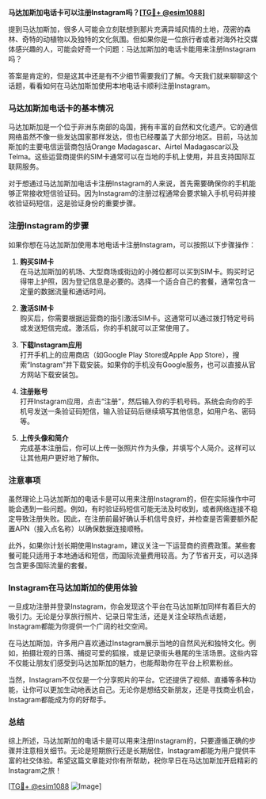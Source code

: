 **马达加斯加电话卡可以注册Instagram吗？[[TG💪+ @esim1088](https://t.me/s/esim1088)]**

提到马达加斯加，很多人可能会立刻联想到那片充满异域风情的土地，茂密的森林、奇特的动植物以及独特的文化氛围。但如果你是一位旅行者或者对海外社交媒体感兴趣的人，可能会好奇一个问题：马达加斯加的电话卡能用来注册Instagram吗？

答案是肯定的，但是这其中还是有不少细节需要我们了解。今天我们就来聊聊这个话题，看看如何在马达加斯加使用本地电话卡顺利注册Instagram。

### 马达加斯加电话卡的基本情况

马达加斯加是一个位于非洲东南部的岛国，拥有丰富的自然和文化遗产。它的通信网络虽然不像一些发达国家那样发达，但也已经覆盖了大部分地区。目前，马达加斯加的主要电信运营商包括Orange Madagascar、Airtel Madagascar以及Telma。这些运营商提供的SIM卡通常可以在当地的手机上使用，并且支持国际互联网服务。

对于想通过马达加斯加电话卡注册Instagram的人来说，首先需要确保你的手机能够正常接收短信验证码。因为Instagram的注册过程通常会要求输入手机号码并接收验证码短信，这是验证身份的重要步骤。

### 注册Instagram的步骤

如果你想在马达加斯加使用本地电话卡注册Instagram，可以按照以下步骤操作：

1. **购买SIM卡**  
   在马达加斯加的机场、大型商场或街边的小摊位都可以买到SIM卡。购买时记得带上护照，因为登记信息是必要的。选择一个适合自己的套餐，通常包含一定量的数据流量和通话时间。

2. **激活SIM卡**  
   购买后，你需要根据运营商的指引激活SIM卡。这通常可以通过拨打特定号码或发送短信完成。激活后，你的手机就可以正常使用了。

3. **下载Instagram应用**  
   打开手机上的应用商店（如Google Play Store或Apple App Store），搜索“Instagram”并下载安装。如果你的手机没有Google服务，也可以直接从官方网站下载安装包。

4. **注册账号**  
   打开Instagram应用，点击“注册”，然后输入你的手机号码。系统会向你的手机号发送一条验证码短信，输入验证码后继续填写其他信息，如用户名、密码等。

5. **上传头像和简介**  
   完成基本注册后，你可以上传一张照片作为头像，并填写个人简介。这样可以让其他用户更好地了解你。

### 注意事项

虽然理论上马达加斯加的电话卡是可以用来注册Instagram的，但在实际操作中可能会遇到一些问题。例如，有时验证码短信可能无法及时收到，或者网络连接不稳定导致注册失败。因此，在注册前最好确认手机信号良好，并检查是否需要额外配置APN（接入点名称）以确保数据连接顺畅。

此外，如果你计划长期使用Instagram，建议关注一下运营商的资费政策。某些套餐可能只适用于本地通话和短信，而国际流量费用较高。为了节省开支，可以选择包含更多国际流量的套餐。

### Instagram在马达加斯加的使用体验

一旦成功注册并登录Instagram，你会发现这个平台在马达加斯加同样有着巨大的吸引力。无论是分享旅行照片、记录日常生活，还是关注全球热点话题，Instagram都能为你提供一个广阔的社交空间。

在马达加斯加，许多用户喜欢通过Instagram展示当地的自然风光和独特文化。例如，拍摄壮观的日落、捕捉可爱的狐猴，或是记录街头巷尾的生活场景。这些内容不仅能让朋友们感受到马达加斯加的魅力，也能帮助你在平台上积累粉丝。

当然，Instagram不仅仅是一个分享照片的平台。它还提供了视频、直播等多种功能，让你可以更加生动地表达自己。无论你是想结交新朋友，还是寻找商业机会，Instagram都能成为你的好帮手。

### 总结

综上所述，马达加斯加的电话卡是可以用来注册Instagram的，只要遵循正确的步骤并注意相关细节。无论是短期旅行还是长期居住，Instagram都能为用户提供丰富的社交体验。希望这篇文章能对你有所帮助，祝你早日在马达加斯加开启精彩的Instagram之旅！

[[TG💪+ @esim1088](https://t.me/s/esim1088) ![Image](https://i.postimg.cc/4NQfJmqS/Snipaste-2025-05-13-00-14-12.png)]